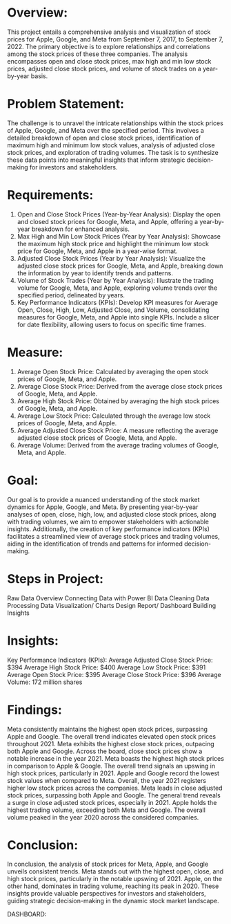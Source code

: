 # Overview:
This project entails a comprehensive analysis and visualization of stock prices for Apple, Google, and Meta from September 7, 2017, to September 7, 2022. The primary objective is to explore relationships and correlations among the stock prices of these three companies. The analysis encompasses open and close stock prices, max high and min low stock prices, adjusted close stock prices, and volume of stock trades on a year-by-year basis.

# Problem Statement:
The challenge is to unravel the intricate relationships within the stock prices of Apple, Google, and Meta over the specified period. This involves a detailed breakdown of open and close stock prices, identification of maximum high and minimum low stock values, analysis of adjusted close stock prices, and exploration of trading volumes. The task is to synthesize these data points into meaningful insights that inform strategic decision-making for investors and stakeholders.

# Requirements:
1. Open and Close Stock Prices (Year-by-Year Analysis):
Display the open and closed stock prices for Google, Meta, and Apple, offering a year-by-year breakdown for enhanced analysis.
2. Max High and Min Low Stock Prices (Year by Year Analysis):
Showcase the maximum high stock price and highlight the minimum low stock price for Google, Meta, and Apple in a year-wise format.
3. Adjusted Close Stock Prices (Year by Year Analysis):
Visualize the adjusted close stock prices for Google, Meta, and Apple, breaking down the information by year to identify trends and patterns.
4. Volume of Stock Trades (Year by Year Analysis):
Illustrate the trading volume for Google, Meta, and Apple, exploring volume trends over the specified period, delineated by years.
5. Key Performance Indicators (KPIs):
Develop KPI measures for Average Open, Close, High, Low, Adjusted Close, and Volume, consolidating measures for Google, Meta, and Apple into single KPIs. Include a slicer for date flexibility, allowing users to focus on specific time frames.


# Measure:
1. Average Open Stock Price:
Calculated by averaging the open stock prices of Google, Meta, and Apple.
3. Average Close Stock Price:
Derived from the average close stock prices of Google, Meta, and Apple.
4. Average High Stock Price:
Obtained by averaging the high stock prices of Google, Meta, and Apple.
5. Average Low Stock Price:
Calculated through the average low stock prices of Google, Meta, and Apple.
6. Average Adjusted Close Stock Price:
A measure reflecting the average adjusted close stock prices of Google, Meta, and Apple.
7. Average Volume:
Derived from the average trading volumes of Google, Meta, and Apple.


# Goal:
Our goal is to provide a nuanced understanding of the stock market dynamics for Apple, Google, and Meta. By presenting year-by-year analyses of open, close, high, low, and adjusted close stock prices, along with trading volumes, we aim to empower stakeholders with actionable insights. Additionally, the creation of key performance indicators (KPIs) facilitates a streamlined view of average stock prices and trading volumes, aiding in the identification of trends and patterns for informed decision-making.

# Steps in Project:
Raw Data Overview
Connecting Data with Power BI
Data Cleaning
Data Processing
Data Visualization/ Charts Design
Report/ Dashboard Building
Insights


# Insights:
Key Performance Indicators (KPIs):
Average Adjusted Close Stock Price: $394
Average High Stock Price: $400
Average Low Stock Price: $391
Average Open Stock Price: $395
Average Close Stock Price: $396
Average Volume: 172 million shares



# Findings:
Meta consistently maintains the highest open stock prices, surpassing Apple and Google.
The overall trend indicates elevated open stock prices throughout 2021.
Meta exhibits the highest close stock prices, outpacing both Apple and Google.
Across the board, close stock prices show a notable increase in the year 2021.
Meta boasts the highest high stock prices in comparison to Apple & Google.
The overall trend signals an upswing in high stock prices, particularly in 2021.
Apple and Google record the lowest stock values when compared to Meta.
Overall, the year 2021 registers higher low stock prices across the companies.
Meta leads in close adjusted stock prices, surpassing both Apple and Google.
The general trend reveals a surge in close adjusted stock prices, especially in 2021.
Apple holds the highest trading volume, exceeding both Meta and Google.
The overall volume peaked in the year 2020 across the considered companies.


# Conclusion:
In conclusion, the analysis of stock prices for Meta, Apple, and Google unveils consistent trends. Meta stands out with the highest open, close, and high stock prices, particularly in the notable upswing of 2021. Apple, on the other hand, dominates in trading volume, reaching its peak in 2020. These insights provide valuable perspectives for investors and stakeholders, guiding strategic decision-making in the dynamic stock market landscape.

DASHBOARD:
